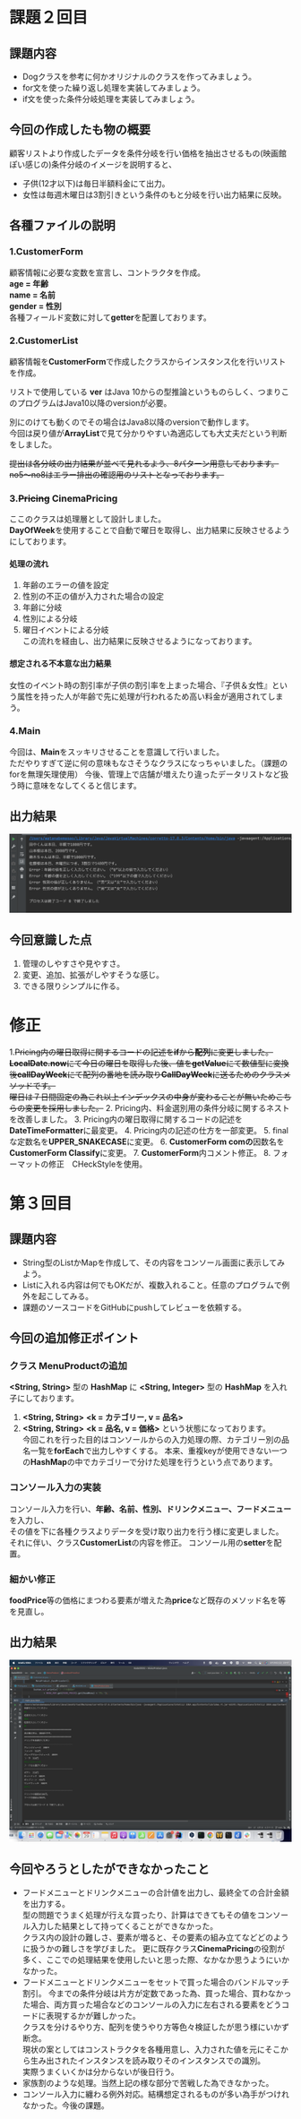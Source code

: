 # 課題２回目
## 課題内容
- Dogクラスを参考に何かオリジナルのクラスを作ってみましょう。
- for文を使った繰り返し処理を実装してみましょう。
- if文を使った条件分岐処理を実装してみましょう。
## 今回の作成したも物の概要
顧客リストより作成したデータを条件分岐を行い価格を抽出させるもの(映画館ぽい感じの)条件分岐のイメージを説明すると、
- 子供(12才以下)は毎日半額料金にて出力。
- 女性は毎週木曜日は3割引きという条件のもと分岐を行い出力結果に反映。
## 各種ファイルの説明
### 1.CustomerForm
顧客情報に必要な変数を宣言し、コントラクタを作成。   
**age = 年齢**   
**name = 名前**   
**gender = 性別**   
各種フィールド変数に対して**getter**を配置しております。
### 2.CustomerList
顧客情報を**CustomerForm**で作成したクラスからインスタンス化を行いリストを作成。

リストで使用している **ver** はJava 10からの型推論というものらしく、つまりこのプログラムはJava10以降のversionが必要。

別にのけても動くのでその場合はJava8以降のversionで動作します。  
今回は戻り値が**ArrayList**で見て分かりやすい為適応しても大丈夫だという判断をしました。

~~提出は各分岐の出力結果が並べて見れるよう、8パターン用意しております。~~  
~~no5〜no8はエラー排出の確認用のリストとなっております。~~

### 3.~~Pricing~~ CinemaPricing

ここのクラスは処理層として設計しました。  
**DayOfWeek**を使用することで自動で曜日を取得し、出力結果に反映させるようにしております。

#### 処理の流れ
1. 年齢のエラーの値を設定
2.  性別の不正の値が入力された場合の設定
3. 年齢に分岐
4. 性別による分岐
5. 曜日イベントによる分岐    
   この流れを経由し、出力結果に反映させるようになっております。
#### 想定される不本意な出力結果
女性のイベント時の割引率が子供の割引率を上まった場合、『子供＆女性』という属性を持った人が年齢で先に処理が行われるため高い料金が適用されてしまう。
### 4.Main
今回は、**Main**をスッキリさせることを意識して行いました。  
ただやりすぎて逆に何の意味もなさそうなクラスになっちゃいました。（課題のforを無理矢理使用）  今後、管理上で店舗が増えたり違ったデータリストなど扱う時に意味をなしてくると信じます。
## 出力結果
![](outputResult/outputResult.png)
## 今回意識した点
1. 管理のしやすさや見やすさ。
2. 変更、追加、拡張がしやすそうな感じ。
3. できる限りシンプルに作る。  
# 修正
1.~~Pricing内の曜日取得に関するコードの記述を**if**から**配列**に変更しました。~~
  ~~**LocalDate.now**にて今日の曜日を取得した後、値を**getValue**にて数値型に変換後**callDayWeek**にて配列の番地を読み取り**CallDayWeek**に送るためのクラスメソッドです。~~  
  ~~曜日は７日間固定の為これ以上インデックスの中身が変わることが無いためこちらの変更を採用しました。~~
2. Pricing内、料金選別用の条件分岐に関するネストを改善しました。
3. Pricing内の曜日取得に関するコードの記述を**DateTimeFormatter**に最変更。
4. Pricing内の記述の仕方を一部変更。
5. finalな定数名を**UPPER_SNAKECASE**に変更。
6. **CustomerForm comの**因数名を**CustomerForm Classify**に変更。
7. **CustomerForm**内コメント修正。
8. フォーマットの修正　CHeckStyleを使用。

# 第３回目
## 課題内容
- String型のListかMapを作成して、その内容をコンソール画面に表示してみよう。 
- Listに入れる内容は何でもOKだが、複数入れること。任意のプログラムで例外を起こしてみる。 
- 課題のソースコードをGitHubにpushしてレビューを依頼する。  
## 今回の追加修正ポイント

### クラス MenuProductの追加  
**<String, String>** 型の **HashMap** に **<String, Integer>** 型の **HashMap** を入れ子にしております。  
1. **<String, String>** **<k = カテゴリー, v = 品名>**  
2. **<String, String>** **<k = 品名, v = 価格>**
という状態になっております。  
今回これを行った目的はコンソールからの入力処理の際、カテゴリー別の品名一覧を**forEach**で出力しやすくする。 
本来、重複keyが使用できない一つの**HashMap**の中でカテゴリーで分けた処理を行うという点であります。  
### コンソール入力の実装
コンソール入力を行い、**年齢、名前、性別、ドリンクメニュー、フードメニュー**を入力し、  
その値を下に各種クラスよりデータを受け取り出力を行う様に変更しました。  
それに伴い、クラス**CustomerList**の内容を修正。
コンソール用の**setter**を配置。  
### 細かい修正
**foodPrice**等の価格にまつわる要素が増えた為**price**など既存のメソッド名を等を見直し。
## 出力結果
![](outputResult/outputResult2.png)  
## 今回やろうとしたができなかったこと  
- フードメニューとドリンクメニューの合計値を出力し、最終全ての合計金額を出力する。  
型の問題でうまく処理が行えな買ったり、計算はできてもその値をコンソール入力した結果として持ってくることができなかった。  
クラス内の設計の難しさ、要素が増ると、その要素の組み立てなどどのように扱うかの難しさを学びました。
更に既存クラス**CinemaPricing**の役割が多く、ここでの処理結果を使用したいと思った際、なかなか思うようにいかなかった。
- フードメニューとドリンクメニューをセットで買った場合のバンドルマッチ割引。
今までの条件分岐は片方が定数であった為、買った場合、買わなかった場合、両方買った場合などのコンソールの入力に左右される要素をどうコードに表現するかが難しかった。  
クラスを分けるやり方、配列を使うやり方等色々検証したが思う様にいかず断念。  
現状の案としてはコンストラクタを各種用意し、入力された値を元にそこから生み出されたインスタンスを読み取りそのインスタンスでの識別。  
実際うまくいくかは分からないが後日行う。  
- 家族割のような処理。当然上記の様な部分で苦戦した為できなかった。
- コンソール入力に纏わる例外対応。結構想定されるものが多い為手がつけれなかった。今後の課題。  


